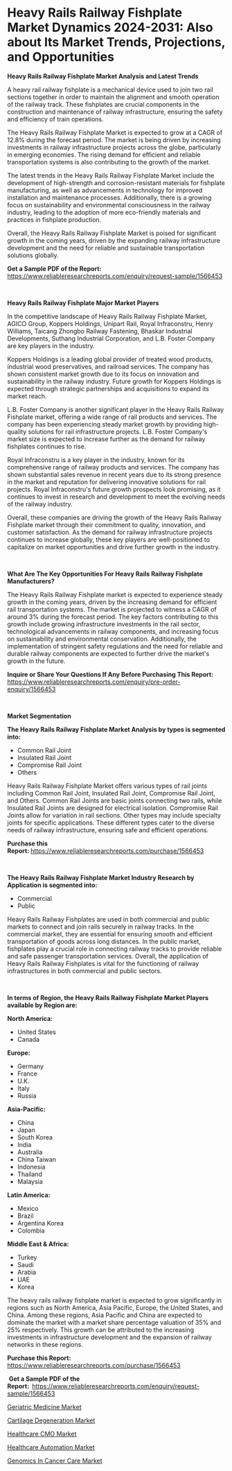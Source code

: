 <p><h1>Heavy Rails Railway Fishplate Market Dynamics 2024-2031: Also about Its Market Trends, Projections, and Opportunities</h1></p><p><strong>Heavy Rails Railway Fishplate Market Analysis and Latest Trends</strong></p>
<p><p>A heavy rail railway fishplate is a mechanical device used to join two rail sections together in order to maintain the alignment and smooth operation of the railway track. These fishplates are crucial components in the construction and maintenance of railway infrastructure, ensuring the safety and efficiency of train operations.</p><p>The Heavy Rails Railway Fishplate Market is expected to grow at a CAGR of 12.8% during the forecast period. The market is being driven by increasing investments in railway infrastructure projects across the globe, particularly in emerging economies. The rising demand for efficient and reliable transportation systems is also contributing to the growth of the market.</p><p>The latest trends in the Heavy Rails Railway Fishplate Market include the development of high-strength and corrosion-resistant materials for fishplate manufacturing, as well as advancements in technology for improved installation and maintenance processes. Additionally, there is a growing focus on sustainability and environmental consciousness in the railway industry, leading to the adoption of more eco-friendly materials and practices in fishplate production.</p><p>Overall, the Heavy Rails Railway Fishplate Market is poised for significant growth in the coming years, driven by the expanding railway infrastructure development and the need for reliable and sustainable transportation solutions globally.</p></p>
<p><strong>Get a Sample PDF of the Report:&nbsp;</strong> <a href="https://www.reliableresearchreports.com/enquiry/request-sample/1566453">https://www.reliableresearchreports.com/enquiry/request-sample/1566453</a></p>
<p>&nbsp;</p>
<p><strong>Heavy Rails Railway Fishplate Major Market Players</strong></p>
<p><p>In the competitive landscape of Heavy Rails Railway Fishplate Market, AGICO Group, Koppers Holdings, Unipart Rail, Royal Infraconstru, Henry Williams, Taicang Zhongbo Railway Fastening, Bhaskar Industrial Developments, Suthang Industrial Corporation, and L.B. Foster Company are key players in the industry.</p><p>Koppers Holdings is a leading global provider of treated wood products, industrial wood preservatives, and railroad services. The company has shown consistent market growth due to its focus on innovation and sustainability in the railway industry. Future growth for Koppers Holdings is expected through strategic partnerships and acquisitions to expand its market reach.</p><p>L.B. Foster Company is another significant player in the Heavy Rails Railway Fishplate market, offering a wide range of rail products and services. The company has been experiencing steady market growth by providing high-quality solutions for rail infrastructure projects. L.B. Foster Company's market size is expected to increase further as the demand for railway fishplates continues to rise.</p><p>Royal Infraconstru is a key player in the industry, known for its comprehensive range of railway products and services. The company has shown substantial sales revenue in recent years due to its strong presence in the market and reputation for delivering innovative solutions for rail projects. Royal Infraconstru's future growth prospects look promising, as it continues to invest in research and development to meet the evolving needs of the railway industry.</p><p>Overall, these companies are driving the growth of the Heavy Rails Railway Fishplate market through their commitment to quality, innovation, and customer satisfaction. As the demand for railway infrastructure projects continues to increase globally, these key players are well-positioned to capitalize on market opportunities and drive further growth in the industry.</p></p>
<p>&nbsp;</p>
<p><strong>What Are The Key Opportunities For Heavy Rails Railway Fishplate Manufacturers?</strong></p>
<p><p>The Heavy Rails Railway Fishplate market is expected to experience steady growth in the coming years, driven by the increasing demand for efficient rail transportation systems. The market is projected to witness a CAGR of around 3% during the forecast period. The key factors contributing to this growth include growing infrastructure investments in the rail sector, technological advancements in railway components, and increasing focus on sustainability and environmental conservation. Additionally, the implementation of stringent safety regulations and the need for reliable and durable railway components are expected to further drive the market's growth in the future.</p></p>
<p><strong>Inquire or Share Your Questions If Any Before Purchasing This Report:</strong> <a href="https://www.reliableresearchreports.com/enquiry/pre-order-enquiry/1566453">https://www.reliableresearchreports.com/enquiry/pre-order-enquiry/1566453</a></p>
<p>&nbsp;</p>
<p><strong>Market Segmentation</strong></p>
<p><strong>The Heavy Rails Railway Fishplate Market Analysis by types is segmented into:</strong></p>
<p><ul><li>Common Rail Joint</li><li>Insulated Rail Joint</li><li>Compromise Rail Joint</li><li>Others</li></ul></p>
<p><p>Heavy Rails Railway Fishplate Market offers various types of rail joints including Common Rail Joint, Insulated Rail Joint, Compromise Rail Joint, and Others. Common Rail Joints are basic joints connecting two rails, while Insulated Rail Joints are designed for electrical isolation. Compromise Rail Joints allow for variation in rail sections. Other types may include specialty joints for specific applications. These different types cater to the diverse needs of railway infrastructure, ensuring safe and efficient operations.</p></p>
<p><strong>Purchase this Report:&nbsp;</strong><a href="https://www.reliableresearchreports.com/purchase/1566453">https://www.reliableresearchreports.com/purchase/1566453</a></p>
<p>&nbsp;</p>
<p><strong>The Heavy Rails Railway Fishplate Market Industry Research by Application is segmented into:</strong></p>
<p><ul><li>Commercial</li><li>Public</li></ul></p>
<p><p>Heavy Rails Railway Fishplates are used in both commercial and public markets to connect and join rails securely in railway tracks. In the commercial market, they are essential for ensuring smooth and efficient transportation of goods across long distances. In the public market, fishplates play a crucial role in connecting railway tracks to provide reliable and safe passenger transportation services. Overall, the application of Heavy Rails Railway Fishplates is vital for the functioning of railway infrastructures in both commercial and public sectors.</p></p>
<p>&nbsp;</p>
<p><strong>In terms of Region, the Heavy Rails Railway Fishplate Market Players available by Region are:</strong></p>
<p>
    <p> <strong> North America: </strong>
        <ul>
            <li>United States</li>
            <li>Canada</li>
        </ul>
        </p> 
    <p> <strong> Europe: </strong>
        <ul>
            <li>Germany</li>
            <li>France</li>
            <li>U.K.</li>
            <li>Italy</li>
            <li>Russia</li>
        </ul>
        </p> 
    <p> <strong> Asia-Pacific: </strong>
        <ul>
            <li>China</li>
            <li>Japan</li>
            <li>South Korea</li>
            <li>India</li>
            <li>Australia</li>
            <li>China Taiwan</li>
            <li>Indonesia</li>
            <li>Thailand</li>
            <li>Malaysia</li>
        </ul>
        </p> 
    <p> <strong> Latin America: </strong>
        <ul>
            <li>Mexico</li>
            <li>Brazil</li>
            <li>Argentina Korea</li>
            <li>Colombia</li>
        </ul>
        </p> 
    <p> <strong> Middle East & Africa: </strong>
        <ul>
            <li>Turkey</li>
            <li>Saudi</li>
            <li>Arabia</li>
            <li>UAE</li>
            <li>Korea</li>
        </ul>
    </p>
    </p>
<p><p>The heavy rails railway fishplate market is expected to grow significantly in regions such as North America, Asia Pacific, Europe, the United States, and China. Among these regions, Asia Pacific and China are expected to dominate the market with a market share percentage valuation of 35% and 25% respectively. This growth can be attributed to the increasing investments in infrastructure development and the expansion of railway networks in these regions.</p></p>
<p><strong>Purchase this Report: </strong><a href="https://www.reliableresearchreports.com/purchase/1566453">https://www.reliableresearchreports.com/purchase/1566453</a></p>
<p>&nbsp;<strong>Get a Sample PDF of the Report:&nbsp;&nbsp;</strong><a href="https://www.reliableresearchreports.com/enquiry/request-sample/1566453">https://www.reliableresearchreports.com/enquiry/request-sample/1566453</a></p>
<p><strong></strong></p>
<p><p><a href="https://medium.com/p/89b2ac93f83e/edit">Geriatric Medicine Market</a></p><p><a href="https://medium.com/@paulmcglynn6456/cartilage-degeneration-market-report-reveals-the-latest-trends-and-growth-opportunities-of-this-fdffdde5e862">Cartilage Degeneration Market</a></p><p><a href="https://medium.com/@bethelokon998/healthcare-cmo-market-report-reveals-the-latest-trends-and-growth-opportunities-of-this-market-ee81cce8b7c4">Healthcare CMO Market</a></p><p><a href="https://medium.com/@bethelokon998/healthcare-automation-market-analysis-and-sze-forecasted-for-period-from-2024-to-2031-f5fa587ef17f">Healthcare Automation Market</a></p><p><a href="https://medium.com/p/b2cabe5ad24e/edit">Genomics In Cancer Care Market</a></p></p>